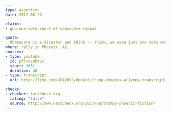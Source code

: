 ```yaml
---
type: assertion
date: 2017-08-23

claims:
- gop-one-vote-short-of-obamacare-repeal

quote:
  Obamacare is a disaster and think -- think, we were just one vote away from victory after seven years of everybody proclaiming repeal and replace. One vote away. One vote away. We were one vote away. Think of it, seven years the Republicans -- and again, you have some great senators, but we were one vote away from repealing it.
where: rally in Phoenix, AZ
sources:
- type: youtube
  id: pfTvvLObtSc
  start: 3031
  duration: 48
- type: transcript
  url: http://Time.com/4912055/donald-trump-phoenix-arizona-transcript/

checks:
- checker: factcheck-org
  rating: "false"
  source: http://www.FactCheck.org/2017/08/trumps-phoenix-fiction/
---
```

